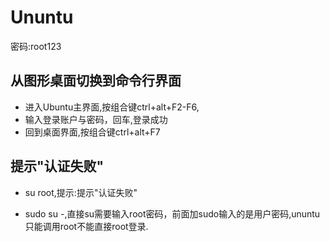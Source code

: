# Ununtu

密码:root123

## 从图形桌面切换到命令行界面

- 进入Ubuntu主界面,按组合键ctrl+alt+F2-F6,
- 输入登录账户与密码，回车,登录成功
- 回到桌面界面,按组合键ctrl+alt+F7

## 提示"认证失败"

- su root,提示:提示"认证失败"

- sudo su -,直接su需要输入root密码，前面加sudo输入的是用户密码,ununtu只能调用root不能直接root登录.
